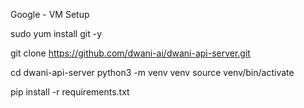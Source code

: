 Google - VM Setup

sudo yum install git -y


 git clone https://github.com/dwani-ai/dwani-api-server.git

 cd dwani-api-server
 python3 -m venv venv
 source venv/bin/activate

 pip install -r requirements.txt